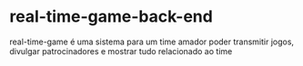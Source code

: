 # real-time-game-back-end
real-time-game é uma sistema para um time amador poder transmitir jogos, divulgar patrocinadores e mostrar tudo relacionado ao time
